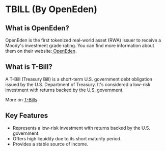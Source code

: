 # TBILL (By OpenEden)

## What is OpenEden?

OpenEden is the first tokenized real-world asset (RWA) issuer to receive a Moody's investment grade rating. You can find more information about them on their website:[ OpenEden](https://openeden.com/tbill).



## What is T-Bill?

A T-Bill (Treasury Bill) is a short-term U.S. government debt obligation issued by the U.S. Department of Treasury. It's considered a low-risk investment with returns backed by the U.S. government.

More on [T-Bills](https://app.openeden.com/tbill)



## Key Features

* Represents a low-risk investment with returns backed by the U.S. government.
* Offers high liquidity due to its short maturity period.
* Provides a stable source of income.
